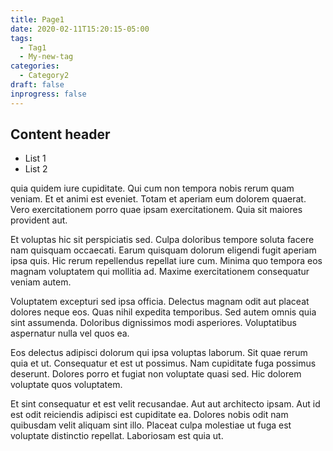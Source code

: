 ```yaml
---
title: Page1
date: 2020-02-11T15:20:15-05:00
tags:
  - Tag1
  - My-new-tag
categories:
  - Category2
draft: false
inprogress: false
---
```

## Content header

- List 1
- List 2

quia quidem iure cupiditate. Qui cum non tempora nobis rerum quam veniam. Et et animi est eveniet. Totam et aperiam eum dolorem quaerat. Vero exercitationem porro quae ipsam exercitationem. Quia sit maiores provident aut.

Et voluptas hic sit perspiciatis sed. Culpa doloribus tempore soluta facere nam quisquam occaecati. Earum quisquam dolorum eligendi fugit aperiam ipsa quis. Hic rerum repellendus repellat iure cum. Minima quo tempora eos magnam voluptatem qui mollitia ad. Maxime exercitationem consequatur veniam autem.

Voluptatem excepturi sed ipsa officia. Delectus magnam odit aut placeat dolores neque eos. Quas nihil expedita temporibus. Sed autem omnis quia sint assumenda. Doloribus dignissimos modi asperiores. Voluptatibus aspernatur nulla vel quos ea.

Eos delectus adipisci dolorum qui ipsa voluptas laborum. Sit quae rerum quia et ut. Consequatur et est ut possimus. Nam cupiditate fuga possimus deserunt. Dolores porro et fugiat non voluptate quasi sed. Hic dolorem voluptate quos voluptatem.

Et sint consequatur et est velit recusandae. Aut aut architecto ipsam. Aut id est odit reiciendis adipisci est cupiditate ea. Dolores nobis odit nam quibusdam velit aliquam sint illo. Placeat culpa molestiae ut fuga est voluptate distinctio repellat. Laboriosam est quia ut.